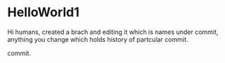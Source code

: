 # HelloWorld1

Hi humans,
created a brach and editing it which is names under commit, anything you change which holds history of partcular commit.

commit.
